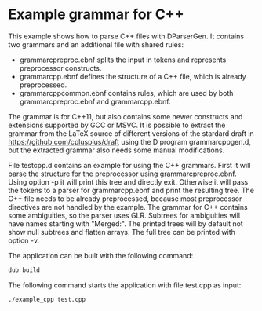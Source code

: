 # Example grammar for C++

This example shows how to parse C++ files with DParserGen. It contains
two grammars and an additional file with shared rules:
* grammarcpreproc.ebnf splits the input in tokens and represents
    preprocessor constructs.
* grammarcpp.ebnf defines the structure of a C++ file, which is already
    preprocessed.
* grammarcppcommon.ebnf contains rules, which are used by both
    grammarcpreproc.ebnf and grammarcpp.ebnf.

The grammar is for C++11, but also contains some newer constructs and
extensions supported by GCC or MSVC. It is possible to extract the
grammar from the LaTeX source of different versions of the stardard
draft in https://github.com/cplusplus/draft using the D program
grammarcppgen.d, but the extracted grammar also needs some manual
modifications.

File testcpp.d contains an example for using the C++ grammars. First
it will parse the structure for the preprocessor using
grammarcpreproc.ebnf. Using option -p it will print this tree and
directly exit. Otherwise it will pass the tokens to a parser for
grammarcpp.ebnf and print the resulting tree. The C++ file needs
to be already preprocessed, because most preprocessor directives are
not handled by the example. The grammar for C++ contains some
ambiguities, so the parser uses GLR. Subtrees for ambiguities will
have names starting with "Merged:". The printed trees will by default
not show null subtrees and flatten arrays. The full tree can be printed
with option -v.

The application can be built with the following command:
```sh
dub build
```

The following command starts the application with file test.cpp as input:
```sh
./example_cpp test.cpp
```
